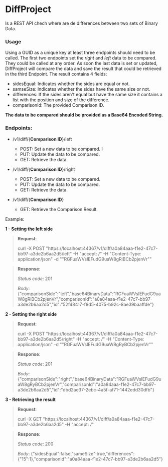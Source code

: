 # DiffProject
Is a REST API chech where are de differences between two sets of Binary Data.

### Usage
Using a GUID as a unique key at least three endpoints should need to be called. The first two endpoints set the *right* and *left* data to be compared. They could be called at any order. As soon the last data is set or updated, DiffProject will compare the data and save the result that could be retrieved in the third Endpoint.
The result contains 4 fields:
* sidesEqual: Indicates whether the sides are equal or not. 
* samseSize: Indicates whether the sides have the same size or not.
* differences: If the sides aren't equal but have the same size it contains a list with the position and size of the difference.
* comparisonId: The provided Comparison ID.

**The data to be compared should be provided as a Base64 Encoded String.**

### Endpoints:

 * /v1/diff/{**Comparison ID**}/left
   * POST: Set a new data to be compared. I 
   * PUT: Update the data to be compared.
   * GET: Retrieve the data.

* /v1/diff/{**Comparison ID**}/right
   * POST: Set a new data to be compared.
   * PUT: Update the data to be compared.
   * GET: Retrieve the data.  

* /v1/diff/{**Comparison ID**}
  * GET: Retrieve the Comparison Result. 

Example:

**1 - Setting the left side**
>**Request**:
>
>curl -X POST "https://localhost:44367/v1/diff/a0a84aaa-f1e2-47c7-bb97-a3de2b6aa2d5/left" -H  "accept: */*" -H  "Content-Type: application/json" -d "\"RGFuaWVsIEFudG9uaW8gRiBCb2pjenVr\""

>**Response**:
>
>*Status code*: 201
>
>*Body*: {"comparisonSide":"left","base64BinaryData":"RGFuaWVsIEFudG9uaW8gRiBCb2pjenVr","comparisonId":"a0a84aaa-f1e2-47c7-bb97-a3de2b6aa2d5","id":"52f48417-f8d5-4075-b92c-8ae39baaffde"}

**2 - Setting the right side**
>**Request**:
>
>curl -X POST "https://localhost:44367/v1/diff/a0a84aaa-f1e2-47c7-bb97-a3de2b6aa2d5/right" -H  "accept: */*" -H  "Content-Type: application/json" -d "\"RGFuaWVsIEFudG9uaW8gRyBCb2pjenVr\""

>**Response**:
>
>*Status code*: 201
>
>*Body*: {"comparisonSide":"right","base64BinaryData":"RGFuaWVsIEFudG9uaW8gRyBCb2pjenVr","comparisonId":"a0a84aaa-f1e2-47c7-bb97-a3de2b6aa2d5","id":"dbd2ae37-2ebc-4a5f-af71-1442edd30dfb"}

**3 - Retrieving the result**
>**Request**:
>
>curl -X GET "https://localhost:44367/v1/diff/a0a84aaa-f1e2-47c7-bb97-a3de2b6aa2d5" -H  "accept: */*"

>**Response**:
>
>*Status code*: 200
>
>*Body*: {"sidesEqual":false,"sameSize":true,"differences":{"15":1},"comparisonId":"a0a84aaa-f1e2-47c7-bb97-a3de2b6aa2d5"}

